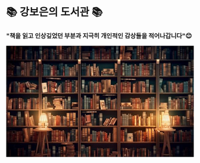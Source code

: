 # 📚 강보은의 도서관 📚


### "책을 읽고 인상깊었던 부분과 지극히 개인적인 감상들을 적어나갑니다"😊

<img src="https://github.com/bbobbony/Images/blob/main/%EB%8F%84%EC%84%9C/Bookshelf%20Photos%20-%20Download%20Free%20High-Quality%20Pictures%20_%20Freepik.jpg?raw=true" width="575" height="300" />

